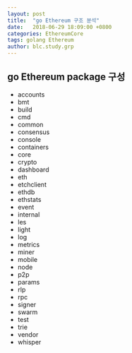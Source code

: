 ```yaml
---
layout: post
title:  "go Ethereum 구조 분석"
date:   2018-06-29 18:09:00 +0800
categories: EthereumCore
tags: golang Ethereum 
author: blc.study.grp
---
```


## go Ethereum package 구성

* accounts
* bmt
* build
* cmd
* common
* consensus
* console
* containers
* core
* crypto
* dashboard
* eth
* etchclient
* ethdb
* ethstats
* event
* internal
* les
* light
* log
* metrics
* miner
* mobile
* node
* p2p
* params
* rlp
* rpc
* signer
* swarm
* test
* trie
* vendor
* whisper
